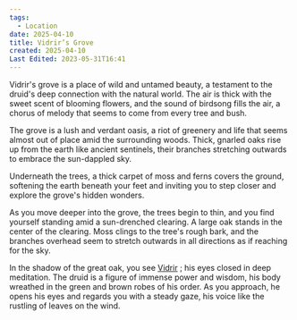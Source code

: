 ```yaml
---
tags:
  - Location
date: 2025-04-10
title: Vidrir’s Grove
created: 2025-04-10
Last Edited: 2023-05-31T16:41
---
```

Vidrir's grove is a place of wild and untamed beauty, a testament to the druid's deep connection with the natural world. The air is thick with the sweet scent of blooming flowers, and the sound of birdsong fills the air, a chorus of melody that seems to come from every tree and bush.

The grove is a lush and verdant oasis, a riot of greenery and life that seems almost out of place amid the surrounding woods. Thick, gnarled oaks rise up from the earth like ancient sentinels, their branches stretching outwards to embrace the sun-dappled sky.

Underneath the trees, a thick carpet of moss and ferns covers the ground, softening the earth beneath your feet and inviting you to step closer and explore the grove's hidden wonders.

As you move deeper into the grove, the trees begin to thin, and you find yourself standing amid a sun-drenched clearing. A large oak stands in the center of the clearing. Moss clings to the tree's rough bark, and the branches overhead seem to stretch outwards in all directions as if reaching for the sky.

In the shadow of the great oak, you see [Vidrir](/02---characters/allies/vidrir) ; his eyes closed in deep meditation. The druid is a figure of immense power and wisdom, his body wreathed in the green and brown robes of his order. As you approach, he opens his eyes and regards you with a steady gaze, his voice like the rustling of leaves on the wind.